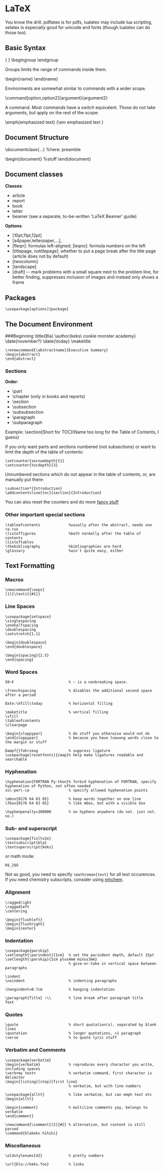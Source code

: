 # LaTeX

You know the drill. pdflatex is for pdfs, lualatex may include lua scripting, xelatex is especially good for unicode and fonts (though lualatex can do those too).

## Basic Syntax

   { }
   \begingroup
   \endgroup

Groups limits the range of commands inside them.

   \begin{name}
   \end{name}

Environments are somewhat similar to commands with a wider scope.

   \command[option,option2]{argument}{argument2}

A command. Most commands have a *switch* equivalent. Those do not take arguments, but apply on the rest of the scope:

   \emph{emphasized text}
   {\em emphasized text }

## Document Structure

   \documentclass{...}
   %here: preamble
   
   \begin{document}
   %stuff
   \end{document}


## Document classes

**Classes**:
* article
* report
* book
* letter
* beamer (see a separate, to-be-written 'LaTeX Beamer' guide)

**Options**: 
* [10pt,11pt,12pt]
* [a4paper,letterpaper,...],
* [fleqn]: formulas left-aligned; [leqno]: formula numbers on the left
* [titlepage, notitlepage]: whether to put a page break after the title page (article does not by default)
* [twocolumn]
* [landscape]
* [draft] -- mark problems with a small square next to the problem line, for better finding, suppresses inclusion of images and instead only shows a frame

## Packages

    \usepackage[options]{package}

## The Document Environment
###Beginning
    \title{Bla}
    \author{keks\\
    cookie monster academy}
    \date{november?}
    \date{\today}
    \maketitle


    \renewcommand{\abstractname}{Executive Summary}
    \begin{abstract}
    \end{abstract}

### Sections

**Order**:
* \part
* \chapter (only in books and reports)
* \section
* \subsection
* \subsubsection
* \paragraph
* \subparagraph

Example:
   \section[Short for TOC]{Name too long for the Table of Contents, I guess}

If you only want parts and sections numbered (not subsections) or want to limit the depth of the table of contents:

    \setcounter{secnumdepth}{1}
    \setcounter{tocdepth}{3}

Unnumbered sections which do not appear in the table of contents, or, are manually put there:

    \subsection*{Introduction}
    \addcontentsline{toc}{section}{Introduction}

You can also reset the counters and do more [fancy stuff](https://en.wikibooks.org/wiki/LaTeX/Counters)

### Other important special sections

    \tableofcontents             %usually after the abstract, needs one re-run
    \listoffigures               %both normally after the table of contents
    \listoftables
    \thebibliography             %bibliographies are hard
    \glossary                    %ain`t quite easy, either


## Text Formatting

### Macros

    \newcommand{\oops}
    [1]{\textit{#1}}

### Line Spaces

    \usepackage{setspace}
    \singlespacing
    \onehalfspacing
    \doublespacing
    \setstretch{1.1}

    \begin{doublespace}
    \end{doublespace}

    \begin{spacing}{2.5}
    \end{spacing}

### Word Spaces

    50~€                         % ~ is a nonbreaking space.
    
    \frenchspacing               % disables the additional second space after a period

    Date:\hfill\today            % horizontal filling

    \maketitle                   % vertical filling
    \vfill
    \tableofcontents
    \clearpage  

    \begin{sloppypar}            % do stuff you otherwise would not do
    \end{sloppypar}              % because you have loooong words close to the margin or stuff

    Dampf{}fahrzeug              % suppress ligature
    \usepackage[resetfonts]{cmap}% help make ligatures readable and searchable

### Hyphenation

    \hyphenation{FORTRAN Py-thon}% forbid hyphenation of FORTRAN, specify hyphenation of Python, not often needed
    su\-per\-ca                  % specify allowed hyphenation points

    \mbox{0176 64 63 65}         % keep words together on one line
    \fbox{0176 64 63 65}         % like mbox, but with a visible box

    \hyphenpenalty=100000        % no hyphens anywhere (do not. just not. no.)

 
### Sub- and superscript

    \usepackage{fixltx2e}
    \textsubscript{bla}
    \textsuperscript{keks}

or math mode:

    H$_2$O

Not as good, you need to specify `\mathroman{text}` for all text occurences. If you need chemistry subscripts, consider using [mhchem](http://www.ctan.org/tex-archive/macros/latex/contrib/mhchem/).

### Alignment

    \raggedright
    \raggedleft
    \centering

    \begin{flushleft}
    \begin{flushright}
    \begin{center}

### Indentation

    \usepackage{parskip}
    \setlength{\parindent}{1cm}  % set the parindent depth, default 15pt
    \setlength{\parskip}{1cm plus4mm minus3mm}
                                 % give-or-take in vertical space between paragraphs

    \indent
    \noindent                    % indenting paragraphs

    \hangindent=0.7cm            % hanging indentation

    \paragraph{Title} ~\\        % line break after paragraph title
    Text


### Quotes
    \quote                       % short quotation(s), separated by blank lines
    \quotation                   % longer quotations, >1 paragraph
    \verse                       % to quote lyric stuff


### Verbatim and Comments
    \usepackage{verbatim}
    \begin{verbatim}             % reproduces every character you write, including spaces
    \verb+my text+               % verbatim command, first character is delimiter
    \begin{listing}[step]{first line}
                                 % verbatim, but with line numbers

    \usepackage{alltt}           % like verbatim, but can emph text etc
    \begin{alltt}

    \begin{comment}              % multiline comments yay, belongs to verbatim
    \end{comment}

    \newcommand{\comment}[2]{#2} % alternative, but content is still parsed
    \command{blakeks hihihi}


### Miscellaneous

    \oldstylenums{42}            % pretty numbers
    
    \url{bla://keks.foo}         % links

